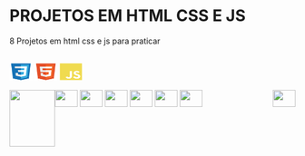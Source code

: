 # PROJETOS EM HTML CSS E JS 

8 Projetos em html css e js para praticar 

<div style="display: inline_block"><br>
    <img align="center" alt="" height="30" width="40" src="https://raw.githubusercontent.com/devicons/devicon/master/icons/css3/css3-original.svg">
    <img align="center" alt="" height="30" width="40" src="https://raw.githubusercontent.com/devicons/devicon/master/icons/html5/html5-original.svg">
  <img align="center" alt="" height="30" width="40" src="https://raw.githubusercontent.com/devicons/devicon/master/icons/javascript/javascript-plain.svg">
</div>
<div style="display: inline_block"><br>
  <img align="left" alt="" height="100" width="80" src="https://github.com/ThalesHenriq/Projetos_html_css_js/assets/125931825/c43dbad8-1b98-45d1-b20e-3b4419506feb!">
    <img align="center" alt="" height="30" width="40" src="https://github.com/ThalesHenriq/Projetos_html_css_js/assets/125931825/92f4fe2b-dd90-4fd4-a0f1-b51682029703">
    <img align="right" alt="" height="30" width="40" src="https://github.com/ThalesHenriq/Projetos_html_css_js/assets/125931825/0ca20f14-4297-42f2-8772-a19e4e586134">
    <img align="center" alt="" height="30" width="40" src="https://github.com/ThalesHenriq/Projetos_html_css_js/assets/125931825/039fe195-9d2d-4571-a82b-0225382093a1">
    <img align="center" alt="" height="30" width="40" src="https://github.com/ThalesHenriq/Projetos_html_css_js/assets/125931825/79e204d1-828b-46ae-833f-934e90f25772">
    <img align="center" alt="" height="30" width="40" src="https://github.com/ThalesHenriq/Projetos_html_css_js/assets/125931825/78ded701-1153-4879-a0f6-3b2cb869c536">
    <img align="center" alt="" height="30" width="40" src="https://github.com/ThalesHenriq/Projetos_html_css_js/assets/125931825/6cd0ab6d-bb51-480a-86a1-3c1c3773f89e">
    <img align="center" alt="" height="30" width="40" src="https://github.com/ThalesHenriq/Projetos_html_css_js/assets/125931825/de31bc9d-4fc4-4c59-99f8-89206fe5e1d5">
</div>
